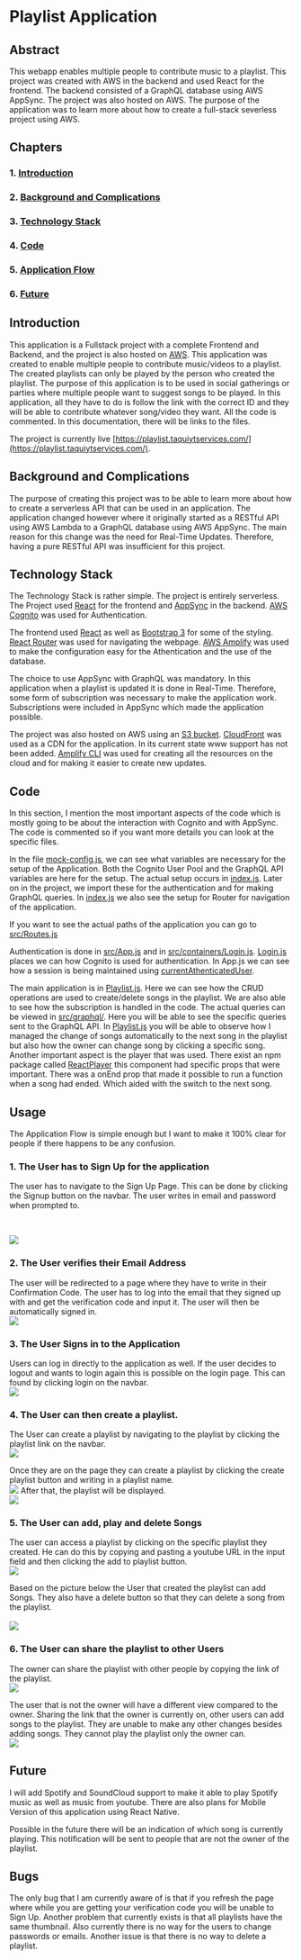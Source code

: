 #  Playlist Application

## Abstract
This webapp enables multiple people to contribute music to a playlist. This project was created with AWS in the backend and used React for the frontend. The backend consisted of a GraphQL database using AWS AppSync. The project was also hosted on AWS. The purpose of the application was to learn more about how to create a full-stack severless project using AWS.
## Chapters
### 1. [Introduction](#introduction)
### 2. [Background and Complications](#background-and-complications)
### 3. [Technology Stack](#technology-stack)
### 4. [Code](#code)
### 5. [Application Flow](#application-flow)
### 6. [Future](#future)

## Introduction
This application is a Fullstack project with a complete Frontend and Backend, and the project is also hosted on [AWS](https://aws.amazon.com/what-is-aws/). This application was created to enable multiple people to contribute music/videos to a playlist. The created playlists can only be played by the person who created the playlist. The purpose of this application is to be used in social gatherings or parties where multiple people want to suggest songs to be played. In this application, all they have to do is follow the link with the correct ID and they will be able to contribute whatever song/video they want.  All the code is commented. In this documentation, there will be links to the files.

The project is currently live [https://playlist.taquiytservices.com/](https://playlist.taquiytservices.com/).

## Background and Complications
The purpose of creating this project was to be able to learn more about how to create a serverless API that can be used in an application. The application changed however where it originally started as a RESTful API using AWS Lambda to a GraphQL database using AWS AppSync. The main reason for this change was the need for Real-Time Updates. Therefore, having a pure RESTful API was insufficient for this project.

## Technology Stack
The Technology Stack is rather simple. The project is entirely serverless. The Project used [React](https://aws.amazon.com/cognito/) for the frontend and [AppSync](https://aws.amazon.com/appsync/) in the backend. [AWS Cognito](https://aws.amazon.com/cognito/) was used for Authentication. <br>

The frontend used [React](https://aws.amazon.com/cognito/) as well as [Bootstrap 3](https://react-bootstrap-v3.netlify.com/components/alerts/) for some of the styling. [React Router](https://reacttraining.com/react-router/web/guides/quick-start) was used for navigating the webpage. [AWS Amplify](https://aws-amplify.github.io/docs/cli-toolchain/quickstart) was used to make the configuration easy for the Athentication and the use of the database.

The choice to use AppSync with GraphQL was mandatory. In this application when a playlist is updated it is done in Real-Time. Therefore, some form of subscription was necessary to make the application work. Subscriptions were included in AppSync which made the application possible. <br>  

The project was also hosted on AWS using an [S3 bucket](https://aws.amazon.com/s3/). [CloudFront](https://aws.amazon.com/cloudfront/) was used as a CDN for the application. In its current state www support has not been added. [Amplify CLI](https://aws-amplify.github.io/docs/cli-toolchain/quickstart) was used for creating all the resources on the cloud and for making it easier to create new updates.

## Code
In this section, I mention the most important aspects of the code which is mostly going to be about the interaction with Cognito and with AppSync. The code is commented so if you want more details you can look at the specific files.

In the file [mock-config.js](https://github.com/Internet-Person-IP/Playlist-Application/blob/master/src/config-mock.js), we can see what variables are necessary for the setup of the Application. Both the Cognito User Pool and the GraphQL API  variables are here for the setup. The actual setup occurs in [index.js](https://github.com/Internet-Person-IP/Playlist-Application/blob/master/src/index.js). Later on in the project, we import these for the authentication and for making GraphQL queries. In [index.js](https://github.com/Internet-Person-IP/Playlist-Application/blob/master/src/index.js) we also see the setup for Router for navigation of the application.

If you want to see the actual paths of the application you can go to [src/Routes.js](https://github.com/Internet-Person-IP/Playlist-Application/blob/master/src/Routes.js)

Authentication is done in [src/App.js](https://github.com/Internet-Person-IP/Playlist-Application/blob/master/src/App.js) and in [src/containers/Login.js](https://github.com/Internet-Person-IP/Playlist-Application/blob/master/src/containers/Login.js). [Login.js](https://github.com/Internet-Person-IP/Playlist-Application/blob/master/src/containers/Login.js) places we can how Cognito is used for authentication. In App.js we can see how a session is being maintained using [currentAthenticatedUser](https://aws-amplify.github.io/docs/js/authentication#retrieve-current-authenticated-user).

The main application is in [Playlist.js](https://github.com/Internet-Person-IP/Playlist-Application/blob/master/src/containers/Playlist.js). Here we can see how the CRUD operations are used to create/delete songs in the playlist. We are also able to see how the subscription is handled in the code. The actual queries can be viewed in [src/graphql/](https://github.com/Internet-Person-IP/Playlist-Application/tree/master/src/graphql). Here you will be able to see the specific queries sent to the GraphQL API. In [Playlist.js](https://github.com/Internet-Person-IP/Playlist-Application/blob/master/src/containers/Playlist.js) you will be able to observe how I managed the change of songs automatically to the next song in the playlist but also how the owner can change song by clicking a specific song. Another important aspect is the player that was used. There exist an npm package called [ReactPlayer](https://www.npmjs.com/package/react-player) this component had specific props that were important. There was a onEnd prop that made it possible to run a function when a song had ended. Which aided with the switch to the next song.

## Usage
The Application Flow is simple enough but I want to make it 100% clear for people if there happens to be any confusion.

### 1. The User has to Sign Up for the application
The user has to navigate to the Sign Up Page. This can be done by clicking the Signup button on the navbar.  The user writes in email and password when prompted to.

<br>


![](Pictures/SignUp.png)

### 2. The User verifies their Email Address
The user will be redirected to a page where they have to write in their Confirmation Code. The user has to log into the email that they signed up with and get the verification code and input it. The user will then be automatically signed in.
<br>
![](Pictures/Confirmation.png)
### 3. The User Signs in to the Application
Users can log in directly to the application as well. If the user decides to logout and wants to login again this is possible on the login page. This can found by clicking login on the navbar.
<br>
![](Pictures/Loggin.png)

### 4. The User can then create a playlist.
The User can create a playlist by navigating to the playlist by clicking the playlist link on the navbar. 
<br>
![](Pictures/CreatePlaylistPage.png)

Once they are on the page they can create a playlist by clicking the create playlist button and writing in a playlist name.
<br>
![](Pictures/CreatePlaylist.png)
After that, the playlist will be displayed.
<br>
![](Pictures/PlaylistDisplayed.png)

### 5. The User can add, play and delete Songs
The user can access a playlist by clicking on the specific playlist they created. He can do this by copying and pasting a youtube URL in the input field and then clicking the add to playlist button.
<br>
![](Pictures/AddToPlaylist.png)

Based on the picture below the User that created the playlist can add Songs. They also have a delete button so that they can delete a song from the playlist.  
<br>
![](Pictures/PlaylistOwner.png)

### 6. The User can share the playlist to other Users
The owner can share the playlist with other people by copying the link of the playlist. 
<br>
![](Pictures/playlistURL.png)


The user that is not the owner will have a different view compared to the owner. Sharing the link that the owner is currently on, other users can add songs to the playlist. They are unable to make any other changes besides adding songs. They cannot play the playlist only the owner can.
<br>
![](Pictures/PlaylistNotOwner.png)

## Future

I will add Spotify and SoundCloud support to make it able to play Spotify music as well as music from youtube. There are also plans for Mobile Version of this application using React Native.

Possible in the future there will be an indication of which song is currently playing. This notification will be sent to people that are not the owner of the playlist.

## Bugs
The only bug that I am currently aware of is that if you refresh the page where while you are getting your verification code you will be unable to Sign Up. Another problem that currently exists is that all playlists have the same thumbnail. Also currently there is no way for the users to change passwords or emails. Another issue is that there is no way to delete a playlist. 



